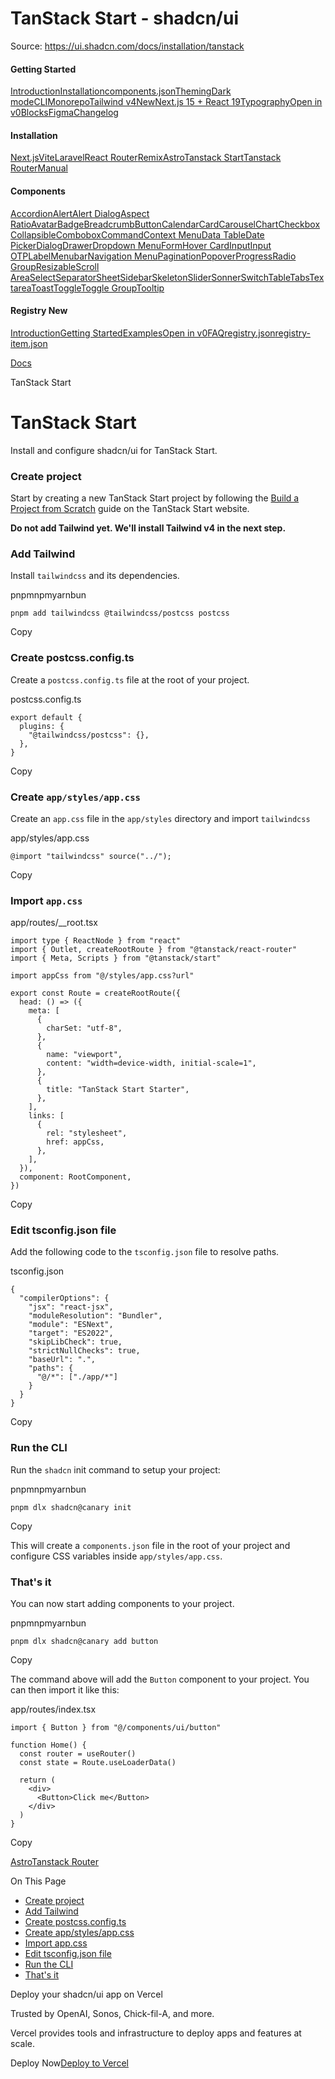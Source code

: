 # TanStack Start - shadcn/ui

Source: https://ui.shadcn.com/docs/installation/tanstack

#### Getting Started

[Introduction](/docs)[Installation](/docs/installation)[components.json](/docs/components-json)[Theming](/docs/theming)[Dark mode](/docs/dark-mode)[CLI](/docs/cli)[Monorepo](/docs/monorepo)[Tailwind v4New](/docs/tailwind-v4)[Next.js 15 + React 19](/docs/react-19)[Typography](/docs/components/typography)[Open in v0](/docs/v0)[Blocks](/docs/blocks)[Figma](/docs/figma)[Changelog](/docs/changelog)

#### Installation

[Next.js](/docs/installation/next)[Vite](/docs/installation/vite)[Laravel](/docs/installation/laravel)[React Router](/docs/installation/react-router)[Remix](/docs/installation/remix)[Astro](/docs/installation/astro)[Tanstack Start](/docs/installation/tanstack)[Tanstack Router](/docs/installation/tanstack-router)[Manual](/docs/installation/manual)

#### Components

[Accordion](/docs/components/accordion)[Alert](/docs/components/alert)[Alert Dialog](/docs/components/alert-dialog)[Aspect Ratio](/docs/components/aspect-ratio)[Avatar](/docs/components/avatar)[Badge](/docs/components/badge)[Breadcrumb](/docs/components/breadcrumb)[Button](/docs/components/button)[Calendar](/docs/components/calendar)[Card](/docs/components/card)[Carousel](/docs/components/carousel)[Chart](/docs/components/chart)[Checkbox](/docs/components/checkbox)[Collapsible](/docs/components/collapsible)[Combobox](/docs/components/combobox)[Command](/docs/components/command)[Context Menu](/docs/components/context-menu)[Data Table](/docs/components/data-table)[Date Picker](/docs/components/date-picker)[Dialog](/docs/components/dialog)[Drawer](/docs/components/drawer)[Dropdown Menu](/docs/components/dropdown-menu)[Form](/docs/components/form)[Hover Card](/docs/components/hover-card)[Input](/docs/components/input)[Input OTP](/docs/components/input-otp)[Label](/docs/components/label)[Menubar](/docs/components/menubar)[Navigation Menu](/docs/components/navigation-menu)[Pagination](/docs/components/pagination)[Popover](/docs/components/popover)[Progress](/docs/components/progress)[Radio Group](/docs/components/radio-group)[Resizable](/docs/components/resizable)[Scroll Area](/docs/components/scroll-area)[Select](/docs/components/select)[Separator](/docs/components/separator)[Sheet](/docs/components/sheet)[Sidebar](/docs/components/sidebar)[Skeleton](/docs/components/skeleton)[Slider](/docs/components/slider)[Sonner](/docs/components/sonner)[Switch](/docs/components/switch)[Table](/docs/components/table)[Tabs](/docs/components/tabs)[Textarea](/docs/components/textarea)[Toast](/docs/components/toast)[Toggle](/docs/components/toggle)[Toggle Group](/docs/components/toggle-group)[Tooltip](/docs/components/tooltip)

#### Registry New

[Introduction](/docs/registry)[Getting Started](/docs/registry/getting-started)[Examples](/docs/registry/examples)[Open in v0](/docs/registry/open-in-v0)[FAQ](/docs/registry/faq)[registry.json](/docs/registry/registry-json)[registry-item.json](/docs/registry/registry-item-json)

[Docs](/docs)

TanStack Start

# TanStack Start

Install and configure shadcn/ui for TanStack Start.

### Create project

Start by creating a new TanStack Start project by following the [Build a Project from Scratch](https://tanstack.com/start/latest/docs/framework/react/build-from-scratch) guide on the TanStack Start website.

**Do not add Tailwind yet. We'll install Tailwind v4 in the next step.**

### Add Tailwind

Install `tailwindcss` and its dependencies.

pnpmnpmyarnbun

```
pnpm add tailwindcss @tailwindcss/postcss postcss

```

Copy

### Create postcss.config.ts

Create a `postcss.config.ts` file at the root of your project.

postcss.config.ts

```
export default {
  plugins: {
    "@tailwindcss/postcss": {},
  },
}
```

Copy

### Create `app/styles/app.css`

Create an `app.css` file in the `app/styles` directory and import `tailwindcss`

app/styles/app.css

```
@import "tailwindcss" source("../");
```

Copy

### Import `app.css`

app/routes/\_\_root.tsx

```
import type { ReactNode } from "react"
import { Outlet, createRootRoute } from "@tanstack/react-router"
import { Meta, Scripts } from "@tanstack/start"

import appCss from "@/styles/app.css?url"

export const Route = createRootRoute({
  head: () => ({
    meta: [
      {
        charSet: "utf-8",
      },
      {
        name: "viewport",
        content: "width=device-width, initial-scale=1",
      },
      {
        title: "TanStack Start Starter",
      },
    ],
    links: [
      {
        rel: "stylesheet",
        href: appCss,
      },
    ],
  }),
  component: RootComponent,
})
```

Copy

### Edit tsconfig.json file

Add the following code to the `tsconfig.json` file to resolve paths.

tsconfig.json

```
{
  "compilerOptions": {
    "jsx": "react-jsx",
    "moduleResolution": "Bundler",
    "module": "ESNext",
    "target": "ES2022",
    "skipLibCheck": true,
    "strictNullChecks": true,
    "baseUrl": ".",
    "paths": {
      "@/*": ["./app/*"]
    }
  }
}
```

Copy

### Run the CLI

Run the `shadcn` init command to setup your project:

pnpmnpmyarnbun

```
pnpm dlx shadcn@canary init

```

Copy

This will create a `components.json` file in the root of your project and configure CSS variables inside `app/styles/app.css`.

### That's it

You can now start adding components to your project.

pnpmnpmyarnbun

```
pnpm dlx shadcn@canary add button

```

Copy

The command above will add the `Button` component to your project. You can then import it like this:

app/routes/index.tsx

```
import { Button } from "@/components/ui/button"

function Home() {
  const router = useRouter()
  const state = Route.useLoaderData()

  return (
    <div>
      <Button>Click me</Button>
    </div>
  )
}
```

Copy

[Astro](/docs/installation/astro)[Tanstack Router](/docs/installation/tanstack-router)

On This Page

* [Create project](#create-project)
* [Add Tailwind](#add-tailwind)
* [Create postcss.config.ts](#create-postcssconfigts)
* [Create app/styles/app.css](#create-appstylesappcss)
* [Import app.css](#import-appcss)
* [Edit tsconfig.json file](#edit-tsconfigjson-file)
* [Run the CLI](#run-the-cli)
* [That's it](#thats-it)

Deploy your shadcn/ui app on Vercel

Trusted by OpenAI, Sonos, Chick-fil-A, and more.

Vercel provides tools and infrastructure to deploy apps and features at scale.

Deploy Now[Deploy to Vercel](https://vercel.com/new?utm_source=shadcn_site&utm_medium=web&utm_campaign=docs_cta_deploy_now_callout)